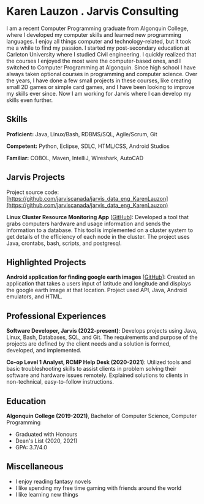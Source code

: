 # Karen Lauzon . Jarvis Consulting

I am a recent Computer Programming graduate from Algonquin College, where I developed my computer skills and learned new programming languages. I enjoy all things computer and technology-related, but it took me a while to find my passion. I started my post-secondary education at Carleton University where I studied Civil engineering. I quickly realized that the courses I enjoyed the most were the computer-based ones, and I switched to Computer Programming at Algonquin. Since high school I have always taken optional courses in programming and computer science. Over the years, I have done a few small projects in these courses, like creating small 2D games or simple card games, and I have been looking to improve my skills ever since. Now I am working for Jarvis where I can develop my skills even further.

## Skills

**Proficient:** Java, Linux/Bash, RDBMS/SQL, Agile/Scrum, Git

**Competent:** Python, Eclipse, SDLC, HTML/CSS, Android Studios

**Familiar:** COBOL, Maven, IntelliJ, Wireshark, AutoCAD

## Jarvis Projects

Project source code: [https://github.com/jarviscanada/jarvis_data_eng_KarenLauzon](https://github.com/jarviscanada/jarvis_data_eng_KarenLauzon)


**Linux Cluster Resource Monitoring App** [[GitHub](https://github.com/jarviscanada/jarvis_data_eng_KarenLauzon/tree/master/linux_sql)]: Developed a tool that grabs computers hardware and usage information and sends the information to a database. This tool is implemented on a cluster system to get details of the efficiency of each node in the cluster. The project uses Java, crontabs, bash, scripts, and postgresql.


## Highlighted Projects
**Android application for finding google earth images** [[GitHub](https://github.com/lauz0160/FinalProject)]: Created an application that takes a users input of latitude and longitude and displays the google earth image at that location. Project used API, Java, Android emulators, and HTML.


## Professional Experiences

**Software Developer, Jarvis (2022-present)**: Develops projects using Java, Linux, Bash, Databases, SQL, and Git. The requirements and purpose of the projects are defined by the client needs and a solution is formed, developed, and implemented.

**Co-op Level 1 Analyst, RCMP Help Desk (2020-2021)**: Utilized tools and basic troubleshooting skills to assist clients in problem solving their software and hardware issues remotely. Explained solutions to clients in non-technical, easy-to-follow instructions.


## Education
**Algonquin College (2019-2021)**, Bachelor of Computer Science, Computer Programming
- Graduated with Honours
- Dean's List (2020, 2021)
- GPA: 3.7/4.0


## Miscellaneous
- I enjoy reading fantasy novels
- I like spending my free time gaming with friends around the world
- I like learning new things